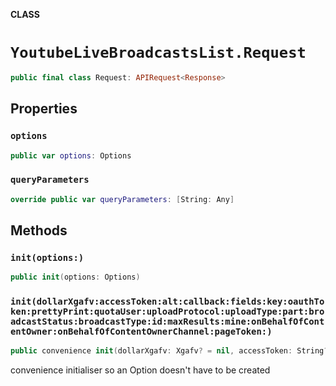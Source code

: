 **CLASS**

# `YoutubeLiveBroadcastsList.Request`

```swift
public final class Request: APIRequest<Response>
```

## Properties
### `options`

```swift
public var options: Options
```

### `queryParameters`

```swift
override public var queryParameters: [String: Any]
```

## Methods
### `init(options:)`

```swift
public init(options: Options)
```

### `init(dollarXgafv:accessToken:alt:callback:fields:key:oauthToken:prettyPrint:quotaUser:uploadProtocol:uploadType:part:broadcastStatus:broadcastType:id:maxResults:mine:onBehalfOfContentOwner:onBehalfOfContentOwnerChannel:pageToken:)`

```swift
public convenience init(dollarXgafv: Xgafv? = nil, accessToken: String? = nil, alt: Alt? = nil, callback: String? = nil, fields: String? = nil, key: String? = nil, oauthToken: String? = nil, prettyPrint: Bool? = nil, quotaUser: String? = nil, uploadProtocol: String? = nil, uploadType: String? = nil, part: [String], broadcastStatus: BroadcastStatus? = nil, broadcastType: BroadcastType? = nil, id: [String]? = nil, maxResults: Int? = nil, mine: Bool? = nil, onBehalfOfContentOwner: String? = nil, onBehalfOfContentOwnerChannel: String? = nil, pageToken: String? = nil)
```

convenience initialiser so an Option doesn't have to be created
